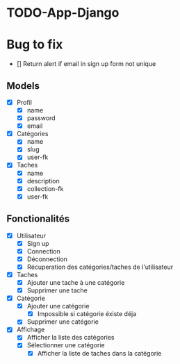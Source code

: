 # TODO-App-Django

# Bug to fix
- [] Return alert if email in sign up form not unique

## Models

- [x] Profil
    - [x] name
    - [x] password
    - [x] email

- [x] Catégories
    - [x] name
    - [x] slug
    - [x] user-fk

- [x] Taches
    - [x] name
    - [x] description
    - [x] collection-fk
    - [x] user-fk

## Fonctionalités
- [x] Utilisateur
    - [x] Sign up
    - [x] Connection
    - [x] Déconnection
    - [x] Récuperation des catégories/taches de l'utilisateur
- [x] Taches
    - [x] Ajouter une tache à une catégorie
    - [x] Supprimer une tache
- [x] Catégorie
    - [x] Ajouter une catégorie
        - [x] Impossible si catégorie éxiste déja
    - [x] Supprimer une catégorie
- [x] Affichage
    - [x] Afficher la liste des catégories
    - [x] Sélectionner une catégorie
        - [x] Afficher la liste de taches dans la catégorie 